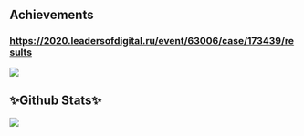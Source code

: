 ## Achievements

### https://2020.leadersofdigital.ru/event/63006/case/173439/results
![](http://i.imgur.com/LHnv012.png)

## ✨Github Stats✨
<!---
- 🔭 I’m currently working on my diplomacy
- 🌱 I’m currently learning life rules
- 👯 I’m looking to collaborate on some very non-trivial projects
- 🤔 I’m looking for help with $$$
- 💬 Ask me about the weather today
- 📫 How to reach me: PM
- 😄 Pronouns: yAy^-^
- ⚡ Fun fact: paint fan, beware!!!
--->
![](https://github-readme-stats.vercel.app/api?username=liquiddeath13&show_icons=true&theme=radical)

<!--![](https://www.youtube.com/embed/7pj9CntkujY)--->
